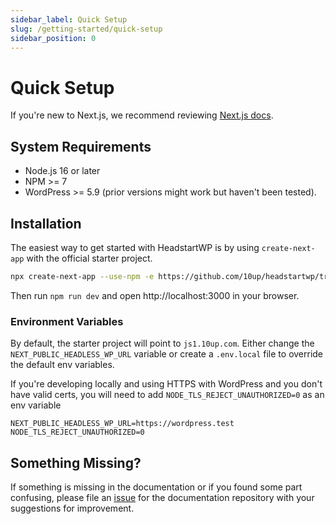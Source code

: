 ```yaml
---
sidebar_label: Quick Setup
slug: /getting-started/quick-setup
sidebar_position: 0
---
```


# Quick Setup

If you're new to Next.js, we recommend reviewing [Next.js docs](https://nextjs.org/docs/getting-started).

## System Requirements

- Node.js 16 or later
- NPM >= 7
- WordPress >= 5.9 (prior versions might work but haven't been tested).

## Installation

The easiest way to get started with HeadstartWP is by using `create-next-app` with the official starter project.

```bash
npx create-next-app --use-npm -e https://github.com/10up/headstartwp/tree/trunk/projects/wp-nextjs
```
Then run `npm run dev` and open http://localhost:3000 in your browser.

### Environment Variables

By default, the starter project will point to `js1.10up.com`. Either change the 
`NEXT_PUBLIC_HEADLESS_WP_URL` variable or create a `.env.local` file to override the default env variables.

If you're developing locally and using HTTPS with WordPress and you don't have valid certs, you will need to add `NODE_TLS_REJECT_UNAUTHORIZED=0` as an env variable

```
NEXT_PUBLIC_HEADLESS_WP_URL=https://wordpress.test
NODE_TLS_REJECT_UNAUTHORIZED=0
```

## Something Missing?

If something is missing in the documentation or if you found some part confusing, please file an [issue](https://github.com/10up/headstartwp/issues) for the documentation repository with your suggestions for improvement.